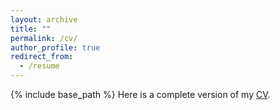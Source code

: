 ```yaml
---
layout: archive
title: ""
permalink: /cv/
author_profile: true
redirect_from:
  - /resume
---
```


{% include base_path %}
Here is a complete version of my [CV](https://qiuyang50.github.io/files/CV_QiuYang.pdf). 
<!--
Employment
-
\begin{rSubsection}{Research Scientist}{2020 Sep.--present}{}{}
\item Computational Climate Science Group, Earth \& Biological Sciences Directorate, Pacific Northwest National Laboratory (PNNL), USA
\item Address: 902 Battelle Blvd, Richland, WA 99354
\end{rSubsection}
\begin{rSubsection}{Academic Visitor}{2018 Mar.--May}{}{}
\item Atmospheric Modeling \& Predictability Section of Climate and Global Dynamics Laboratory, National Center for Atmospheric Research (NCAR), USA
\item Host: Mitchell Moncrieff
\end{rSubsection}
\begin{rSubsection}{Academic Visitor}{2017 Sep.--Dec., 2019 May--Jul.}{}{}
\item Department of Mathematics and Statistics, University of Victoria (UVic), Canada
\item Host: Boualem Khouider
\end{rSubsection}
\begin{rSubsection}{Postdoc Associate}{2017 Jul.--2020 Aug.}{}{}
\item Address: Center for Atmosphere Ocean Science, Courant Institute, New York University, USA
\item Funding source: Center for Prototype Climate Modeling in NYU Abu Dhabi, UAE
\item Research Topic: Upscale Impact of Mesoscale Convective Systems on Tropical Weather and Climate
\item Co-mentored by Andrew Majda (NYU), Boualem Khouider (UVic) and Mitchell Moncrieff (NCAR)
\end{rSubsection}


Education
======
* B.S. in GitHub, GitHub University, 2012
* M.S. in Jekyll, GitHub University, 2014
* Ph.D in Version Control Theory, GitHub University, 2018 (expected)

Work experience
======
* Summer 2015: Research Assistant
  * Github University
  * Duties included: Tagging issues
  * Supervisor: Professor Git

* Fall 2015: Research Assistant
  * Github University
  * Duties included: Merging pull requests
  * Supervisor: Professor Hub
  
Skills
======
* Skill 1
* Skill 2
  * Sub-skill 2.1
  * Sub-skill 2.2
  * Sub-skill 2.3
* Skill 3

Publications
======
  <ul>{% for post in site.publications %}
    {% include archive-single-cv.html %}
  {% endfor %}</ul>
  
Talks
======
  <ul>{% for post in site.talks %}
    {% include archive-single-talk-cv.html %}
  {% endfor %}</ul>
  
Teaching
======
  <ul>{% for post in site.teaching %}
    {% include archive-single-cv.html %}
  {% endfor %}</ul>
  
Service and leadership
======
* Currently signed in to 43 different slack teams
-->
